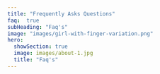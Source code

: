 ```yaml
---
title: "Frequently Asks Questions"
faq:  true
subHeading: "Faq's"
image: "images/girl-with-finger-variation.png"
hero: 
  showSection: true
  image: images/about-1.jpg
  title: "Faq's"
---
```

